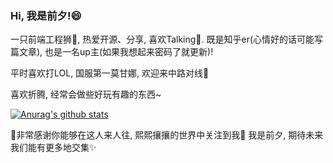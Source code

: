 ### Hi, 我是前夕!😄

一只前端工程狮🦁, 热爱开源、分享, 喜欢Talking💬. 既是知乎er(心情好的话可能写篇文章), 也是一名up主(如果我想起来密码了就更新)!

平时喜欢打LOL, 国服第一莫甘娜, 欢迎来中路对线💪

喜欢折腾, 经常会做些好玩有趣的东西~

[![Anurag's github stats](https://github-readme-stats.vercel.app/api?username=Eve-Sama)](https://github.com/anuraghazra/github-readme-stats)

🎉非常感谢你能够在这人来人往, 熙熙攘攘的世界中关注到我🤭 我是前夕, 期待未来我们能有更多地交集✨
